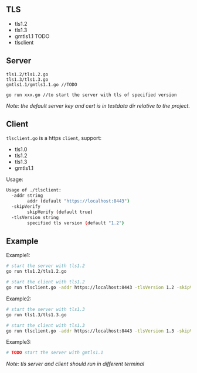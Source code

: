 ## TLS

- tls1.2
- tls1.3
- gmtls1.1 TODO
- tlsclient

## Server

```golang
tls1.2/tls1.2.go
tls1.3/tls1.3.go
gmtls1.1/gmtls1.1.go //TODO

go run xxx.go //to start the server with tls of specified version
```

*Note: the default server key and cert is in testdata dir relative to the project.*

## Client
`tlsclient.go` is a https `client`, support: 
- tls1.0
- tls1.2
- tls1.3
- gmtls1.1

Usage: 
```sh
Usage of ./tlsclient:
  -addr string
        addr (default "https://localhost:8443")
  -skipVerify
        skipVerify (default true)
  -tlsVersion string
        specified tls version (default "1.2")
```

## Example
Example1:
```sh
# start the server with tls1.2
go run tls1.2/tls1.2.go

# start the client with tls1.2
go run tlsclient.go -addr https://localhost:8443 -tlsVersion 1.2 -skipVerify true
```

Example2:
```sh
# start the server with tls1.3
go run tls1.3/tls1.3.go

# start the client with tls1.3
go run tlsclient.go -addr https://localhost:8443 -tlsVersion 1.3 -skipVerify true
```

Example3:
```sh
# TODO start the server with gmtls1.1
```

*Note: tls server and client should run in different terminal*

